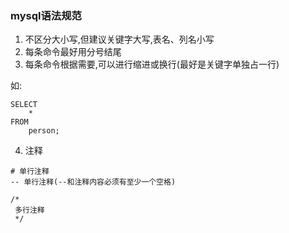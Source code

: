 ### mysql语法规范

1. 不区分大小写,但建议关键字大写,表名、列名小写
2. 每条命令最好用分号结尾
3. 每条命令根据需要,可以进行缩进或换行(最好是关键字单独占一行)

如:

```mysql
SELECT 
    *
FROM
    person;
```

4. 注释

```mysql
# 单行注释
-- 单行注释(--和注释内容必须有至少一个空格)

/*
 多行注释
 */
```